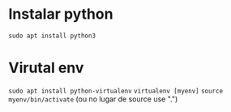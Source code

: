 # Instalar python
  `sudo apt install python3`
  
# Virutal env
  `sudo apt install python-virtualenv`
  `virtualenv [myenv]`
  `source myenv/bin/activate` (ou no lugar de source use ".")
